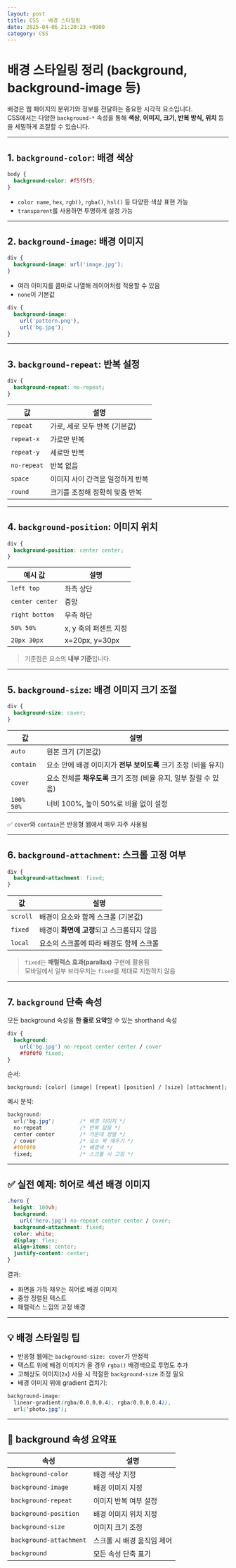 ```yaml
---
layout: post
title: CSS - 배경 스타일링
date: 2025-04-06 21:20:23 +0900
category: CSS
---
```

# 배경 스타일링 정리 (background, background-image 등)

배경은 웹 페이지의 분위기와 정보를 전달하는 중요한 시각적 요소입니다.  
CSS에서는 다양한 `background-*` 속성을 통해 **색상, 이미지, 크기, 반복 방식, 위치** 등을 세밀하게 조절할 수 있습니다.

---

## 1. `background-color`: 배경 색상

```css
body {
  background-color: #f5f5f5;
}
```

- `color name`, `hex`, `rgb()`, `rgba()`, `hsl()` 등 다양한 색상 표현 가능
- `transparent`를 사용하면 투명하게 설정 가능

---

## 2. `background-image`: 배경 이미지

```css
div {
  background-image: url('image.jpg');
}
```

- 여러 이미지를 콤마로 나열해 레이어처럼 적용할 수 있음
- `none`이 기본값

```css
div {
  background-image: 
    url('pattern.png'), 
    url('bg.jpg');
}
```

---

## 3. `background-repeat`: 반복 설정

```css
div {
  background-repeat: no-repeat;
}
```

| 값           | 설명                              |
|--------------|-----------------------------------|
| `repeat`     | 가로, 세로 모두 반복 (기본값)      |
| `repeat-x`   | 가로만 반복                       |
| `repeat-y`   | 세로만 반복                       |
| `no-repeat`  | 반복 없음                         |
| `space`      | 이미지 사이 간격을 일정하게 반복  |
| `round`      | 크기를 조정해 정확히 맞춤 반복     |

---

## 4. `background-position`: 이미지 위치

```css
div {
  background-position: center center;
}
```

| 예시 값             | 설명                                 |
|----------------------|----------------------------------------|
| `left top`           | 좌측 상단                              |
| `center center`      | 중앙                                   |
| `right bottom`       | 우측 하단                              |
| `50% 50%`            | x, y 축의 퍼센트 지정                  |
| `20px 30px`          | x=20px, y=30px                         |

> 기준점은 요소의 **내부 기준**입니다.

---

## 5. `background-size`: 배경 이미지 크기 조절

```css
div {
  background-size: cover;
}
```

| 값           | 설명                                                            |
|--------------|-----------------------------------------------------------------|
| `auto`       | 원본 크기 (기본값)                                              |
| `contain`    | 요소 안에 배경 이미지가 **전부 보이도록** 크기 조정 (비율 유지) |
| `cover`      | 요소 전체를 **채우도록** 크기 조정 (비율 유지, 일부 잘릴 수 있음) |
| `100% 50%`   | 너비 100%, 높이 50%로 비율 없이 설정                            |

✅ `cover`와 `contain`은 반응형 웹에서 매우 자주 사용됨

---

## 6. `background-attachment`: 스크롤 고정 여부

```css
div {
  background-attachment: fixed;
}
```

| 값        | 설명                                     |
|-----------|------------------------------------------|
| `scroll`  | 배경이 요소와 함께 스크롤 (기본값)        |
| `fixed`   | 배경이 **화면에 고정**되고 스크롤되지 않음 |
| `local`   | 요소의 스크롤에 따라 배경도 함께 스크롤   |

> `fixed`는 **패럴럭스 효과(parallax)** 구현에 활용됨  
> 모바일에서 일부 브라우저는 `fixed`를 제대로 지원하지 않음

---

## 7. `background` 단축 속성

모든 background 속성을 **한 줄로 요약**할 수 있는 shorthand 속성

```css
div {
  background: 
    url('bg.jpg') no-repeat center center / cover 
    #f0f0f0 fixed;
}
```

순서:

```
background: [color] [image] [repeat] [position] / [size] [attachment];
```

예시 분석:

```css
background: 
  url('bg.jpg')        /* 배경 이미지 */
  no-repeat            /* 반복 없음 */
  center center        /* 가운데 정렬 */
  / cover              /* 요소 꽉 채우기 */
  #f0f0f0              /* 배경색 */
  fixed;               /* 스크롤 시 고정 */
```

---

## ✅ 실전 예제: 히어로 섹션 배경 이미지

```css
.hero {
  height: 100vh;
  background: 
    url('hero.jpg') no-repeat center center / cover;
  background-attachment: fixed;
  color: white;
  display: flex;
  align-items: center;
  justify-content: center;
}
```

결과:
- 화면을 가득 채우는 히어로 배경 이미지
- 중앙 정렬된 텍스트
- 패럴럭스 느낌의 고정 배경

---

## 💡 배경 스타일링 팁

- 반응형 웹에는 `background-size: cover`가 안정적
- 텍스트 위에 배경 이미지가 올 경우 `rgba()` 배경색으로 투명도 추가
- 고해상도 이미지(`2x`) 사용 시 적절한 `background-size` 조정 필요
- 배경 이미지 위에 gradient 겹치기:

```css
background-image: 
  linear-gradient(rgba(0,0,0,0.4), rgba(0,0,0,0.4)),
  url('photo.jpg');
```

---

## 📌 background 속성 요약표

| 속성                   | 설명                                 |
|------------------------|--------------------------------------|
| `background-color`     | 배경 색상 지정                       |
| `background-image`     | 배경 이미지 지정                    |
| `background-repeat`    | 이미지 반복 여부 설정               |
| `background-position`  | 배경 이미지 위치 지정               |
| `background-size`      | 이미지 크기 조정                    |
| `background-attachment`| 스크롤 시 배경 움직임 제어         |
| `background`           | 모든 속성 단축 표기                 |